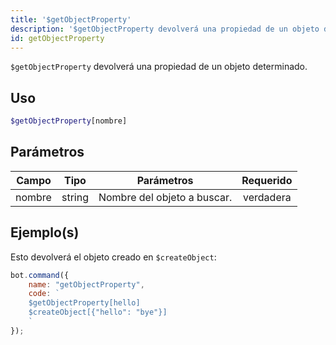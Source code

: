 ```yaml
---
title: '$getObjectProperty'
description: '$getObjectProperty devolverá una propiedad de un objeto dado.'
id: getObjectProperty
---
```


`$getObjectProperty` devolverá una propiedad de un objeto determinado.

## Uso

```php
$getObjectProperty[nombre]
```

## Parámetros

| Campo  | Tipo   | Parámetros                  | Requerido |
| ------ | ------ | --------------------------- |:---------:|
| nombre | string | Nombre del objeto a buscar. | verdadera |

## Ejemplo(s)

Esto devolverá el objeto creado en `$createObject`:

```javascript
bot.command({
    name: "getObjectProperty",
    code: `
    $getObjectProperty[hello]
    $createObject[{"hello": "bye"}]
    `
});
```